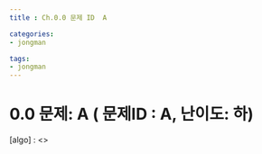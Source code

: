 ```yaml
---
title : Ch.0.0 문제 ID  A

categories:
- jongman

tags:
- jongman
---
```


# 0.0 문제: A ( 문제ID : A, 난이도: 하)
[algo] : <>
